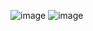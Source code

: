 ![image](https://github.com/SarfarazQadir/Encapsulation-OOP-/assets/144503703/62d6101d-b2e1-4fb3-81d1-a126adf0973c)
![image](https://github.com/SarfarazQadir/Encapsulation-OOP-/assets/144503703/9bb4a48b-0684-40ba-af7e-f7a3e8cb6e65)
